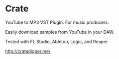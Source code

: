 # Crate
YouTube to MP3 VST Plugin. For music producers.

Easily download samples from YouTube in your DAW.

Tested with FL Studio, Ableton, Logic, and Reaper.

http://cratedigger.me/
